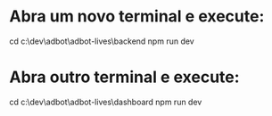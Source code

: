 # Abra um novo terminal e execute:
cd c:\dev\adbot\adbot-lives\backend
npm run dev

# Abra outro terminal e execute:
cd c:\dev\adbot\adbot-lives\dashboard
npm run dev
